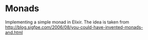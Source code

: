 Monads
======

Implementing a simple monad in Elixir. The idea is taken from
http://blog.sigfpe.com/2006/08/you-could-have-invented-monads-and.html
